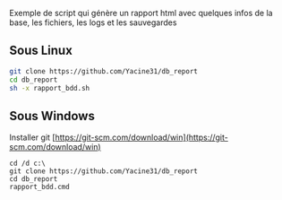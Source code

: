 
Exemple de script qui génère un rapport html avec quelques infos de la base, les fichiers, les logs et les sauvegardes

## Sous Linux
```bash
git clone https://github.com/Yacine31/db_report
cd db_report
sh -x rapport_bdd.sh
```
## Sous Windows
Installer git [https://git-scm.com/download/win](https://git-scm.com/download/win)
```info
cd /d c:\
git clone https://github.com/Yacine31/db_report
cd db_report
rapport_bdd.cmd
```
